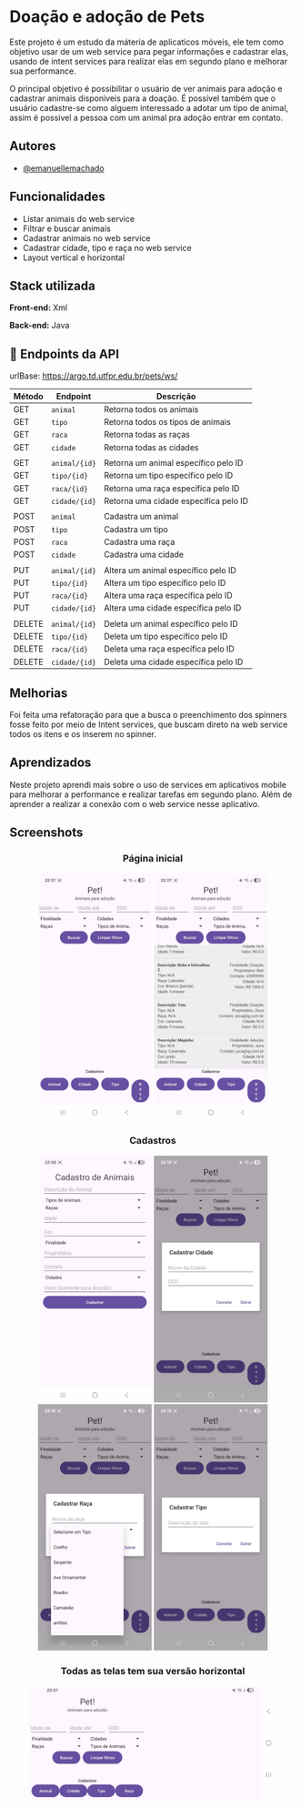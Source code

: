 
# Doação e adoção de Pets

Este projeto é um estudo da máteria de aplicaticos móveis, ele tem como objetivo usar de um web service para pegar informações e cadastrar elas, usando de intent services para realizar elas em segundo plano e melhorar sua performance.

O principal objetivo é possibilitar o usuário de ver animais para adoção e cadastrar animais disponiveis para a doação. 
É possível também que o usuário cadastre-se como alguem interessado a adotar um tipo de animal, assim é possivel a pessoa com um animal pra adoção entrar em contato.



## Autores

- [@emanuellemachado](https://www.github.com/Emanuelle-Machado)


## Funcionalidades

- Listar animais do web service
- Filtrar e buscar animais
- Cadastrar animais no web service
- Cadastrar cidade, tipo e raça no web service
- Layout vertical e horizontal


## Stack utilizada

**Front-end:** Xml

**Back-end:** Java


## 📑 Endpoints da API
urlBase: https://argo.td.utfpr.edu.br/pets/ws/

| Método | Endpoint                                     | Descrição                                                                |
|--------|----------------------------------------------|--------------------------------------------------------------------------|
| GET    | `animal`                                     | Retorna todos os animais                                                 |
| GET    | `tipo`                                       | Retorna todos os tipos de animais                                        |
| GET    | `raca`                                       | Retorna todas as raças                                                   |
| GET    | `cidade`                                     | Retorna todas as cidades                                                 |
|        |                                              |                                                                          |
| GET    | `animal/{id}`                                | Retorna um animal específico pelo ID                                     |
| GET    | `tipo/{id}`                                  | Retorna um tipo específico pelo ID                                       |
| GET    | `raca/{id}`                                  | Retorna uma raça específica pelo ID                                      |
| GET    | `cidade/{id}`                                | Retorna uma cidade específica pelo ID                                    |
|        |                                              |                                                                          |
| POST   | `animal`                                     | Cadastra um animal                                                       |
| POST   | `tipo`                                       | Cadastra um tipo                                                         |
| POST   | `raca`                                       | Cadastra uma raça                                                        |
| POST   | `cidade`                                     | Cadastra uma cidade                                                      |
|        |                                              |                                                                          |
| PUT    | `animal/{id}`                                | Altera um animal específico pelo ID                                      |
| PUT    | `tipo/{id}`                                  | Altera um tipo específico pelo ID                                        |
| PUT    | `raca/{id}`                                  | Altera uma raça específica pelo ID                                       |
| PUT    | `cidade/{id}`                                | Altera uma cidade específica pelo ID                                     |
|        |                                              |                                                                          |
| DELETE | `animal/{id}`                                | Deleta um animal específico pelo ID                                      |
| DELETE | `tipo/{id}`                                  | Deleta um tipo específico pelo ID                                        |
| DELETE | `raca/{id}`                                  | Deleta uma raça específica pelo ID                                       |
| DELETE | `cidade/{id}`                                | Deleta uma cidade específica pelo ID                                     |

## Melhorias

Foi feita uma refatoração para que a busca o preenchimento dos spinners fosse feito por meio de Intent services, que buscam direto na web service todos os itens e os inserem no spinner.


## Aprendizados

Neste projeto aprendi mais sobre o uso de services em aplicativos mobile para melhorar a performance e realizar tarefas em segundo plano. Além de aprender a realizar a conexão com o web service nesse aplicativo.


## Screenshots

<h3 align="center">Página inicial</h3>
<p align="center">
  <img src="https://github.com/Emanuelle-Machado/AdotarPets/blob/master/app/src/main/assets/imglimpa.jpeg" alt="Página inicial" width="200"/>
  <img src="https://github.com/Emanuelle-Machado/AdotarPets/blob/master/app/src/main/assets/imgpreenchida.jpeg" alt="Listagem de animais" width="200"/>
  
</p>

<h3 align="center">Cadastros</h3>
<p align="center">
  <img src="https://github.com/Emanuelle-Machado/AdotarPets/blob/master/app/src/main/assets/animais.jpeg" alt="Cadastro de Animais" width="200"/>
  <img src="https://github.com/Emanuelle-Machado/AdotarPets/blob/master/app/src/main/assets/cidade.jpeg" alt="Dialogo de cadastro de cidade" width="200"/>
  <img src="https://github.com/Emanuelle-Machado/AdotarPets/blob/master/app/src/main/assets/raca.jpeg" alt="Dialogo de cadastro de raças" width="200"/>
  <img src="https://github.com/Emanuelle-Machado/AdotarPets/blob/master/app/src/main/assets/tipo.jpeg" alt="Dialogo de cadastro de tipos" width="200"/>
</p>

<h3 align="center">Todas as telas tem sua versão horizontal</h3>
<p align="center">
  <img src="https://github.com/Emanuelle-Machado/AdotarPets/blob/master/app/src/main/assets/horizontal.jpeg" alt="Imagem na horizontal" height="200"/>
</p>


